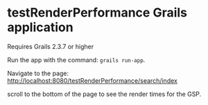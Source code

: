 # testRenderPerformance Grails application

Requires Grails 2.3.7 or higher

Run the app with the command: `grails run-app`.

Navigate to the page: [http://localhost:8080/testRenderPerformance/search/index](http://localhost:8080/testRenderPerformance/search/index)

scroll to the bottom of the page to see the render times for the GSP.
